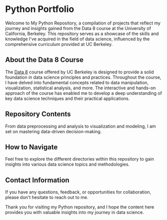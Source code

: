 # Python Portfolio
Welcome to My Python Repository, a compilation of projects that reflect my journey and insights gained from the Data 8 course at the University of California, Berkeley. This repository serves as a showcase of the skills and knowledge I've acquired in the field of data science, influenced by the comprehensive curriculum provided at UC Berkeley.

## About the Data 8 Course

The [Data 8](http://www.data8.org/) course offered by UC Berkeley is designed to provide a solid foundation in data science principles and practices. Throughout the course, I have delved into fundamental concepts related to data manipulation, visualization, statistical analysis, and more. The interactive and hands-on approach of the course has enabled me to develop a deep understanding of key data science techniques and their practical applications.

## Repository Contents

From data preprocessing and analysis to visualization and modeling, I am set on mastering data-driven decision-making.

## How to Navigate

Feel free to explore the different directories within this repository to gain insights into various data science topics and methodologies. 

## Contact Information

If you have any questions, feedback, or opportunities for collaboration, please don't hesitate to reach out to me. 

Thank you for visiting my Python repository, and I hope the content here provides you with valuable insights into my journey in data science.
